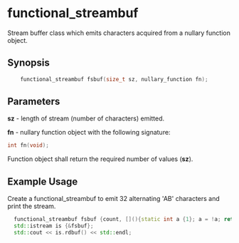 # functional_streambuf

Stream buffer class which emits characters acquired from a nullary function object.

## Synopsis
```cpp
    functional_streambuf fsbuf(size_t sz, nullary_function fn);
```

## Parameters
__sz__ - length of stream (number of characters) emitted.

__fn__ - nullary function object with the following signature:
```cpp
int fn(void);
```
Function object shall return the required number of values (__sz__).

## Example Usage
Create a functional_streambuf to emit 32 alternating 'AB' characters and print the stream.
```cpp
  functional_streambuf fsbuf {count, [](){static int a {1}; a = !a; return 'A'+ a;}};
  std::istream is {&fsbuf};
  std::cout << is.rdbuf() << std::endl;
```

